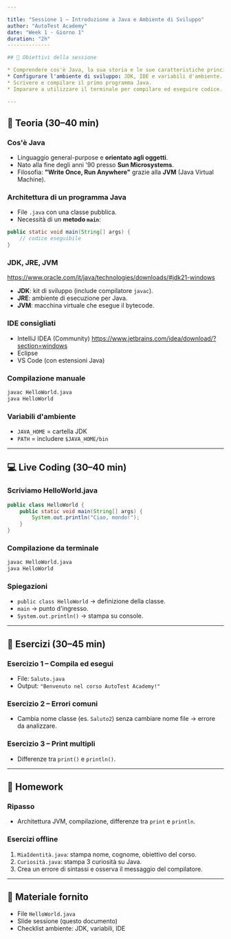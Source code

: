 ```yaml
---

title: "Sessione 1 – Introduzione a Java e Ambiente di Sviluppo"
author: "AutoTest Academy"
date: "Week 1 - Giorno 1"
duration: "2h"
--------------

## 🎯 Obiettivi della sessione

* Comprendere cos'è Java, la sua storia e le sue caratteristiche principali.
* Configurare l'ambiente di sviluppo: JDK, IDE e variabili d'ambiente.
* Scrivere e compilare il primo programma Java.
* Imparare a utilizzare il terminale per compilare ed eseguire codice.

---
```


## 🧠 Teoria (30–40 min)

### Cos'è Java

* Linguaggio general-purpose e **orientato agli oggetti**.
* Nato alla fine degli anni '90 presso **Sun Microsystems**.
* Filosofia: **"Write Once, Run Anywhere"** grazie alla **JVM** (Java Virtual Machine).

### Architettura di un programma Java

* File `.java` con una classe pubblica.
* Necessità di un **metodo `main`**:

```java
public static void main(String[] args) {
    // codice eseguibile
}
```

### JDK, JRE, JVM
https://www.oracle.com/it/java/technologies/downloads/#jdk21-windows
* **JDK**: kit di sviluppo (include compilatore `javac`).
* **JRE**: ambiente di esecuzione per Java.
* **JVM**: macchina virtuale che esegue il bytecode.

### IDE consigliati

* IntelliJ IDEA (Community) https://www.jetbrains.com/idea/download/?section=windows
* Eclipse
* VS Code (con estensioni Java)

### Compilazione manuale

```bash
javac HelloWorld.java
java HelloWorld
```

### Variabili d'ambiente

* `JAVA_HOME` = cartella JDK
* `PATH` = includere `$JAVA_HOME/bin`

---

## 💻 Live Coding (30–40 min)

### Scriviamo HelloWorld.java

```java
public class HelloWorld {
    public static void main(String[] args) {
        System.out.println("Ciao, mondo!");
    }
}
```

### Compilazione da terminale

```bash
javac HelloWorld.java
java HelloWorld
```

### Spiegazioni

* `public class HelloWorld` → definizione della classe.
* `main` → punto d'ingresso.
* `System.out.println()` → stampa su console.

---

## 🧪 Esercizi (30–45 min)

### Esercizio 1 – Compila ed esegui

* File: `Saluto.java`
* Output: `"Benvenuto nel corso AutoTest Academy!"`

### Esercizio 2 – Errori comuni

* Cambia nome classe (es. `Saluto2`) senza cambiare nome file → errore da analizzare.

### Esercizio 3 – Print multipli

* Differenze tra `print()` e `println()`.

---

## 📘 Homework

### Ripasso

* Architettura JVM, compilazione, differenze tra `print` e `println`.

### Esercizi offline

1. `MiaIdentità.java`: stampa nome, cognome, obiettivo del corso.
2. `Curiosità.java`: stampa 3 curiosità su Java.
3. Crea un errore di sintassi e osserva il messaggio del compilatore.

---

## 📎 Materiale fornito

* File `HelloWorld.java`
* Slide sessione (questo documento)
* Checklist ambiente: JDK, variabili, IDE
